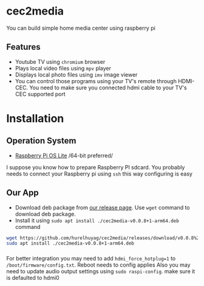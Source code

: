 # cec2media

You can build simple home media center using raspberry pi

## Features
- Youtube TV using `chromium` browser
- Plays local video files using `mpv` player
- Displays local photo files using `imv` image viewer
- You can control those programs using your TV's remote through HDMI-CEC. You need to make sure you connected hdmi cable to your TV's CEC supported port

# Installation

## Operation System

- [Raspberry Pi OS Lite](https://www.raspberrypi.com/software/operating-systems/) /64-bit preferred/

I suppose you know how to prepare Raspberry PI sdcard. You probably needs to connect your Raspberry pi using `ssh` this way configuring is easy

## Our App

- Download deb package from [our release page](https://github.com/hurelhuyag/cec2media/releases). Use `wget` command to download deb package.
- Install it using `sudo apt install ./cec2media-v0.0.8+1-arm64.deb` command
 
```bash
wget https://github.com/hurelhuyag/cec2media/releases/download/v0.0.8%2B1/cec2media-v0.0.8+1-arm64.deb
sudo apt install ./cec2media-v0.0.8+1-arm64.deb
```

###
For better integration you may need to add `hdmi_force_hotplug=1` to `/boot/firmware/config.txt`. Reboot needs to config applies
Also you may need to update audio output settings using `sudo raspi-config`. make sure it is defaulted to hdmi0
